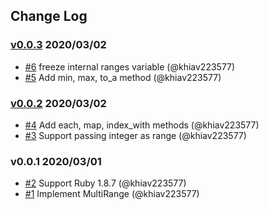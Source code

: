 ## Change Log

### [v0.0.3](https://github.com/khiav223577/multi_range/compare/v0.0.2...v0.0.3) 2020/03/02
- [#6](https://github.com/khiav223577/multi_range/pull/6) freeze internal ranges variable (@khiav223577)
- [#5](https://github.com/khiav223577/multi_range/pull/5) Add min, max, to_a method (@khiav223577)

### [v0.0.2](https://github.com/khiav223577/multi_range/compare/v0.0.1...v0.0.2) 2020/03/02
- [#4](https://github.com/khiav223577/multi_range/pull/4) Add each, map, index_with methods (@khiav223577)
- [#3](https://github.com/khiav223577/multi_range/pull/3) Support passing integer as range (@khiav223577)

### v0.0.1 2020/03/01
- [#2](https://github.com/khiav223577/multi_range/pull/2) Support Ruby 1.8.7 (@khiav223577)
- [#1](https://github.com/khiav223577/multi_range/pull/1) Implement MultiRange (@khiav223577)
